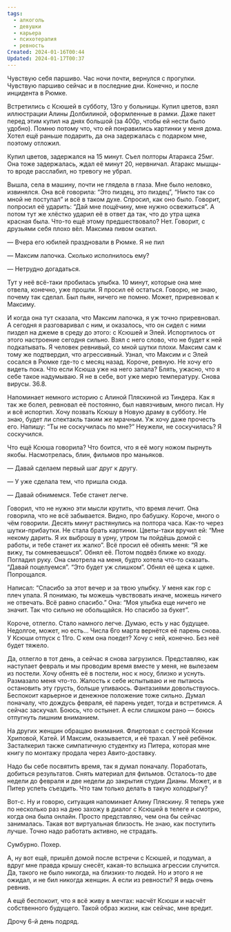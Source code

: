 ```yaml
---
tags:
  - алкоголь
  - девушки
  - карьера
  - психотерапия
  - ревность
Created: 2024-01-16T00:44
Updated: 2024-01-17T00:37
---
```

Чувствую себя паршиво. Час ночи почти, вернулся с прогулки. Чувствую паршиво сейчас и в последние дни. Конечно, и после инцидента в Рюмке.

Встретились с Ксюшей в субботу, 13го у больницы. Купил цветов, взял иллюстрации Алины Долбилиной, оформленные в рамки. Даже пакет перед этим купил на днях большой (за 400р, чтобы ей нести было удобно). Помню потому что, что ей понравились картинки у меня дома. Хотел ещё раньше подарить, да она задержалась с подарком мне, поэтому отложил.

Купил цветов, задержался на 15 минут. Съел полторы Атаракса 25мг. Она тоже задержалась, ждал её минут 20, нервничал. Атаракс мышцы-то вроде расслабил, но тревогу не убрал.

Вышла, села в машину, почти не глядела в глаза. Мне было неловко, извинялся. Она всё говорила: “Это пиздец, это пиздец”, “Никто так со мной не поступал” и всё в таком духе. Спросил, как оно было. Говорит, попросил её ударить: “Дай мне пощёчину, мне нужно освежиться”. А потом тут же хлёстко ударил её в ответ да так, что до утра щека красная была. Что-то ещё этому предшествовало? Нет. Говорит, с друзьями себя плохо вёл. Максима пивом окатил.

— Вчера его юбилей праздновали в Рюмке. Я не пил

— Максим лапочка. Сколько исполнилось ему?

— Нетрудно догадаться.

Тут у неё всё-таки пробилась улыбка. 10 минут, которые она мне отвела, конечно, уже прошли. Я просил её остаться. Говорю, не знаю, почему так сделал. Был пьян, ничего не помню. Может, приревновал к Максиму.

И когда она тут сказала, что Максим лапочка, я уж точно приревновал. А сегодня я разговаривал с ним, и оказалось, что он сидел с ними пиздел на джеме в среду до этого: с Ксюшей и Элей. Испортилось от этого настроение сегодня сильно. Взял с него слово, что не будет к ней подкатывать. Я человек ревнивый, со мной шутки плохи. Максим сам к тому же подтвердил, что агрессивный. Узнал, что Максим и с Элей сосался в Рюмке где-то с месяц назад. Короче, ревную. Не хочу его видеть пока. Что если Ксюша уже на него запала? Блять, ужасно, что я себе такое надумываю. Я не в себе, вот уже мерю температуру. Снова вирусы. 36.8.

Напоминает немного историю с Алиной Пляскиной из Тиндера. Как я так же болел, ревновал её постоянно, был навязчивым, много писал. Ну и всё испортил. Хочу позвать Ксюшу в Новую драму в субботу. Не знаю, будет ли спектакль таким же мрачным. Уж хочу даже прочесть его. Напишу: “Ты не соскучилась по мне?” Неужели, не соскучилась? Я соскучился.

Что ещё Ксюша говорила? Что боится, что я её могу ножом пырнуть якобы. Насмотрелась, блин, фильмов про маньяков.

— Давай сделаем первый шаг друг к другу.

— У уже сделала тем, что пришла сюда.

— Давай обнимемся. Тебе станет легче.

Говорил, что не нужно эти мысли крутить, что время лечит. Она говорила, что не всё забывается. Видно, про бабушку. Короче, много о чём говорили. Десять минут растянулись на полтора часа. Как-то через шутки-прибаутки. Не стала брать картинки. Цветы-таки вручил ей: “Мне некому дарить. Я их выброшу в урну, утром ты пойдёшь домой с работы, и тебе станет их жалко”. Всё просил её обнять меня: “Я же вижу, ты сомневаешься”. Обнял её. Потом подвёз ближе ко входу. Погладил руку. Она смотрела на меня, будто хотела что-то сказать. “Давай поцелуемся”. “Это будет уж слишком”. Обнял её щека к щеке. Попрощался.

Написал: “Спасибо за этот вечер и за твою улыбку. У меня как гор с плеч упала. Я понимаю, ты можешь чувствовать иначе, можешь ничего не отвечать. Всё равно спасибо.” Она: “Моя улыбка еще ничего не значит. Так что сильно не обольщайся. Но спасибо за букет”.

Короче, отлегло. Стало намного легче. Думаю, есть у нас будущее. Недолгое, может, но есть… Числа 6го марта вернётся её парень снова. У Ксюши отпуск с 11го. С кем она поедет? Хочу с ней, конечно. Без неё будет тяжело.

Да, отлегло в тот день, а сейчас я снова загрузился. Представляю, как наступает февраль и мы проводим время вместе у меня, не вылезаем из постели. Хочу обнять её в постели, нос к носу, близко и уснуть. Размазало меня что-то. Жалость к себе испытываю и не пытаюсь остановить эту грусть, больше упиваюсь. Фантазиями довольствуюсь. Беспокоит карьерное и денежное положение тоже сильно. Думал поначалу, что дождусь февраля, её парень уедет, тогда и встретимся. А сейчас заскучал. Боюсь, что остынет. А если слишком рано — боюсь отпугнуть лишним вниманием.

На других женщин обращаю внимания. Флиртовал с сестрой Ксении Хриповой, Катей. И Максим, оказывается, и её трахал. У неё ребёнок. Засталкерил также симпатичную студентку из Питера, которая мне книгу по монтажу продала через Авито-доставку.

Надо бы себе посвятить время, так я думал поначалу. Поработать, добиться результатов. Снять материал для фильмов. Осталось-то две недели до февраля и две недели до закрытия студии Дианы. Может, и в Питер успеть съездить. Что там только делать в такую холодрыгу?

Вот-с. Ну и говорю, ситуация напоминает Алину Пляскину. Я теперь уже по несколько раз на дню захожу в диалог с Ксюшей в телеге и смотрю, когда она была онлайн. Просто представляю, чем она бы сейчас занималась. Такая вот виртуальная близость. Не знаю, как поступить лучше. Точно надо работать активно, не страдать.

Сумбурно. Похер.

А, ну вот ещё, пришёл домой после встречи с Ксюшей, и подумал, а вдруг мне правда крышу снесёт, какая-то вспышка агрессии случится. Да, такого не было никогда, на близких-то людей. Но и этого я не ожидал, и не бил никогда женщин. А если из ревности? Я ведь очень ревнив.

А ещё беспокоит, что я всё живу в мечтах: насчёт Ксюши и насчёт собственного будущего. Такой образ жизни, как сейчас, мне вредит.

Дрочу 6-й день подряд.